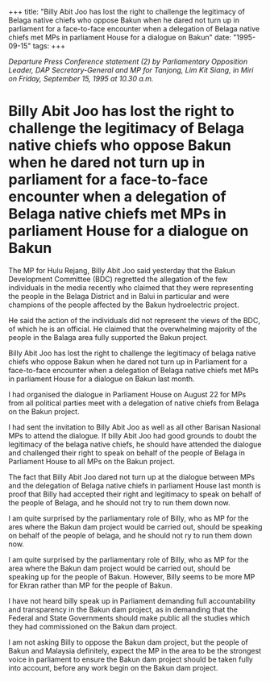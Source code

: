 +++ 
title: "Billy Abit Joo has lost the right to challenge the legitimacy of Belaga native chiefs who oppose Bakun when he dared not turn up in parliament for a face-to-face encounter when a delegation of Belaga native chiefs met MPs in parliament House for a dialogue on Bakun"
date: "1995-09-15"
tags:
+++

_Departure Press Conference statement (2) by Parliamentary Opposition Leader, DAP Secretary-General and MP for Tanjong, Lim Kit Siang, in Miri on Friday, September 15, 1995 at 10.30 a.m._

# Billy Abit Joo has lost the right to challenge the legitimacy of Belaga native chiefs who oppose Bakun when he dared not turn up in parliament for a face-to-face encounter when a delegation of Belaga native chiefs met MPs in parliament House for a dialogue on Bakun

The MP for Hulu Rejang, Billy Abit Joo said yesterday that the Bakun Development Committee (BDC) regretted the allegation of the few individuals in the media recently who claimed that they were representing the people in the Belaga District and in Balui in particular and were champions of the people affected by the Bakun hydroelectric project.</u>

He said the action of the individuals did not represent the views of the BDC, of which he is an official. He claimed that the overwhelming majority of the people in the Balaga area fully supported the Bakun project.

Billy Abit Joo has lost the right to challenge the legitimacy of belaga native chiefs who oppose Bakun when he dared not turn up in Parliament for a face-to-face encounter when a delegation of Belaga native chiefs met MPs in parliament House for a dialogue on Bakun last month.

I had organised the dialogue in Parliament House on August 22 for MPs from all political parties meet with a delegation of native chiefs from Belaga on the Bakun project.

I had sent the invitation to Billy Abit Joo as well as all other Barisan Nasional MPs to attend the dialogue. If billy Abit Joo had good grounds to doubt the legitimacy of the belaga native chiefs, he should have attended the dialogue and challenged their right to speak on behalf of the people of Belaga in Parliament House to all MPs on the Bakun project.

The fact that Billy Abit Joo dared not turn up at the dialogue between MPs and the delegation of Belaga native chiefs in parliament House last month is proof that Billy had accepted their right and legitimacy to speak on behalf of the people of Belaga, and he should not try to run them down now.

I am quite surprised by the parliamentary role of Billy, who as MP for the ares where the Bakun dam project would be carried out, should be speaking on behalf of the people of belaga, and he should not ry to run them down now.

I am quite surprised by the parliamentary role of Billy, who as MP for the area where the Bakun dam project would be carried out, should be speaking up for the people of Bakun. However, Billy seems to be more MP for Ekran rather than MP for the people of Bakun.

I have not heard billy speak up in Parliament demanding full accountability and transparency in the Bakun dam project, as in demanding that the Federal and State Governments should make public all the studies which they had commissioned on the Bakun dam project.

I am not asking Billy to oppose the Bakun dam project, but the people of Bakun and Malaysia definitely, expect the MP in the area to be the strongest voice in parliament to ensure the Bakun dam project should be taken fully into account, before any work begin on the Bakun dam project.
 
